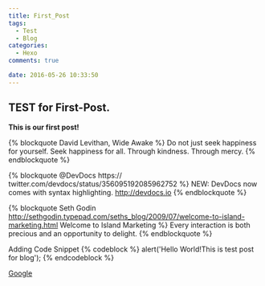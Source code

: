 ```yaml
---
title: First_Post
tags:
  - Test
  - Blog
categories:
  - Hexo
comments: true

date: 2016-05-26 10:33:50
---
```


## TEST for First-Post.

**This is our first post!**

{% blockquote David Levithan, Wide Awake %}
	Do not just seek happiness for yourself. Seek happiness for all. Through kindness. Through mercy.
{% endblockquote %}

{% blockquote @DevDocs https:// twitter.com/devdocs/status/356095192085962752 %}
	NEW: DevDocs now comes with syntax highlighting. http://devdocs.io
{% endblockquote %}


{% blockquote Seth Godin http://sethgodin.typepad.com/seths_blog/2009/07/welcome-to-island-marketing.html Welcome to Island Marketing %}
	Every interaction is both precious and an opportunity to delight.
{% endblockquote %}

Adding Code Snippet
{% codeblock %}
	alert('Hello World!This is test post for blog');
{% endcodeblock %}

<!--Link-->
<a href="http://www.google.com" title="Google">Google</a>
